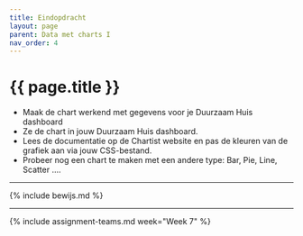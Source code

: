 ```yaml
---
title: Eindopdracht
layout: page
parent: Data met charts I
nav_order: 4
---
```


# {{ page.title }}

- Maak de chart werkend met gegevens voor je Duurzaam Huis dashboard
- Ze de chart in jouw Duurzaam Huis dashboard.
- Lees de documentatie op de Chartist website en pas de kleuren van de grafiek aan via jouw CSS-bestand.
- Probeer nog een chart te maken met een andere type: Bar, Pie, Line, Scatter ....

---

{% include bewijs.md %}

---

{% include assignment-teams.md week="Week 7" %}
